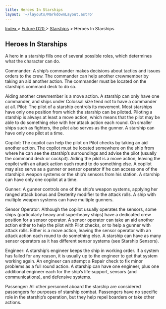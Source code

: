 ```yaml
---
title: Heroes In Starships
layout: '~/layouts/MarkdownLayout.astro'
---
```


[ Index ](/) > [ Future D20 ](/future.d20.srd) > [Starships](/future.d20.srd/starships) > Heroes In Starships

## Heroes In Starships

A hero in a starship fills one of several possible roles, which determines
what the character can do.

Commander: A ship’s commander makes decisions about tactics and issues orders
to the crew. The commander can help another crewmember by taking an aid
another action. The commander must be located on the starship’s command deck
to do so.

Aiding another crewmember is a move action. A starship can only have one
commander, and ships under Colossal size tend not to have a commander at all.
Pilot: The pilot of a starship controls its movement. Most starships have only
one position from which the starship can be piloted. Piloting a starship is
always at least a move action, which means that the pilot may be able to do
something else with her attack action each round. On smaller ships such as
fighters, the pilot also serves as the gunner. A starship can have only one
pilot at a time.

Copilot: The copilot can help the pilot on Pilot checks by taking an aid
another action. The copilot must be located somewhere on the ship from where
he can see the starship’s surroundings and advise the pilot (usually the
command deck or cockpit). Aiding the pilot is a move action, leaving the
copilot with an attack action each round to do something else. A copilot may
also serve as a gunner or sensor operator if he can access one of the
starship’s weapon systems or the ship’s sensors from his station. A starship
can have only one copilot at a time.

Gunner: A gunner controls one of the ship’s weapon systems, applying her
ranged attack bonus and Dexterity modifier to the attack rolls. A ship with
multiple weapon systems can have multiple gunners.

Sensor Operator: Although the copilot usually operates the sensors, some ships
(particularly heavy and superheavy ships) have a dedicated crew position for a
sensor operator. A sensor operator can take an aid another action either to
help the pilot with Pilot checks, or to help a gunner with attack rolls.
Either is a move action, leaving the sensor operator with an attack action
each round to do something else. A starship can have as many sensor operators
as it has different sensor systems (see Starship Sensors).

Engineer: A starship’s engineer keeps the ship in working order. If a system
has failed for any reason, it is usually up to the engineer to get that system
working again. An engineer can attempt a Repair check to fix minor problems as
a full round action. A starship can have one engineer, plus one additional
engineer each for the ship’s life support, sensors (and communications), and
defensive systems.

Passenger: All other personnel aboard the starship are considered passengers
for purposes of starship combat. Passengers have no specific role in the
starship’s operation, but they help repel boarders or take other actions.

